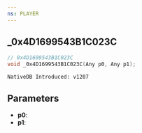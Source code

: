 ```yaml
---
ns: PLAYER
---
```

## _0x4D1699543B1C023C

```c
// 0x4D1699543B1C023C
void _0x4D1699543B1C023C(Any p0, Any p1);
```

```
NativeDB Introduced: v1207
```

## Parameters
* **p0**:
* **p1**:
